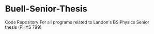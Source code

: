 # Buell-Senior-Thesis
 Code Repository For all programs related to Landon's BS Physics Senior thesis (PHYS 799)
